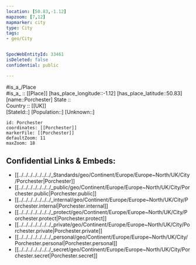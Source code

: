 ```yaml
---
location: [50.83,-1.12] 
mapzoom: [7,12] 
mapmarker: city 
type: City
tags:
- geo/City


SpocWebEntityId: 33461
isDeleted: false
confidential: public

---
```

#is_a_/Place  
#is_a_ :: [[Place]] 
[has_place_longitude::-1.12] 
[has_place_latitude::50.83] 
[name::Porchester] 
State ::  
Country :: [[UK]]  
[StateId::] 
[Population::] 
[Unknown::] 


```leaflet
id: Porchester
coordinates: [[Porchester]] 
markerFile: [[Porchester]] 
defaultZoom: 11 
maxZoom: 18
```


## Confidential Links & Embeds: 
- [[../../../../../../../_Standards/geo/Continent/Europe/Europe~North/UK/City/Porchester|Porchester]] 
- [[../../../../../../../_public/geo/Continent/Europe/Europe~North/UK/City/Porchester.public|Porchester.public]] 
- [[../../../../../../../_internal/geo/Continent/Europe/Europe~North/UK/City/Porchester.internal|Porchester.internal]] 
- [[../../../../../../../_protect/geo/Continent/Europe/Europe~North/UK/City/Porchester.protect|Porchester.protect]] 
- [[../../../../../../../_private/geo/Continent/Europe/Europe~North/UK/City/Porchester.private|Porchester.private]] 
- [[../../../../../../../_personal/geo/Continent/Europe/Europe~North/UK/City/Porchester.personal|Porchester.personal]] 
- [[../../../../../../../_secret/geo/Continent/Europe/Europe~North/UK/City/Porchester.secret|Porchester.secret]] 
